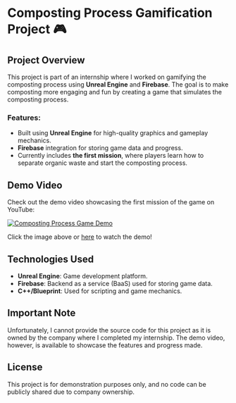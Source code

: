 # Composting Process Gamification Project 🎮

## Project Overview
This project is part of an internship where I worked on gamifying the composting process using **Unreal Engine** and **Firebase**. The goal is to make composting more engaging and fun by creating a game that simulates the composting process.

### Features:
- Built using **Unreal Engine** for high-quality graphics and gameplay mechanics.
- **Firebase** integration for storing game data and progress.
- Currently includes **the first mission**, where players learn how to separate organic waste and start the composting process.

## Demo Video
Check out the demo video showcasing the first mission of the game on YouTube:

[![Composting Process Game Demo](https://img.youtube.com/vi/YOUR_VIDEO_ID/0.jpg)](https://www.youtube.com/watch?v=YOUR_VIDEO_ID)

Click the image above or [here](https://www.youtube.com/watch?v=YOUR_VIDEO_ID) to watch the demo!

## Technologies Used
- **Unreal Engine**: Game development platform.
- **Firebase**: Backend as a service (BaaS) used for storing game data.
- **C++/Blueprint**: Used for scripting and game mechanics.

## Important Note
Unfortunately, I cannot provide the source code for this project as it is owned by the company where I completed my internship. The demo video, however, is available to showcase the features and progress made.

## License
This project is for demonstration purposes only, and no code can be publicly shared due to company ownership.

